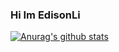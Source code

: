 ### Hi Im EdisonLi
[![Anurag's github stats](https://github-readme-stats.vercel.app/api?username=Edison0716&show_icons=true&theme=radical)](https://github.com/anuraghazra/github-readme-stats)
